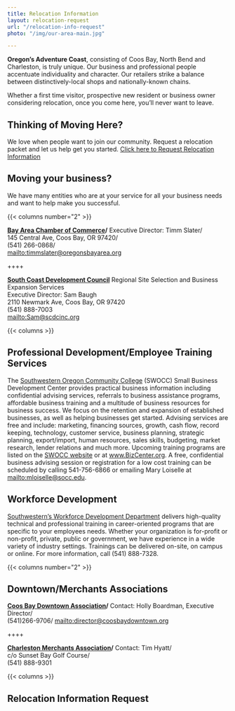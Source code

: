 ```yaml
---
title: Relocation Information
layout: relocation-request
url: "/relocation-info-request"
photo: "/img/our-area-main.jpg"

---
```

**Oregon’s Adventure Coast**, consisting of Coos Bay, North Bend and Charleston, is truly unique. Our business and professional people accentuate individuality and character. Our retailers strike a balance between distinctively-local shops and nationally-known chains.

Whether a first time visitor, prospective new resident or business owner considering relocation, once you come here, you’ll never want to leave.

## Thinking of Moving Here?

We love when people want to join our community. Request a relocation packet and let us help get you started. [Click here to Request Relocation Information](#relocationform)

## Moving your business?

We have many entities who are at your service for all your business needs and want to help make you successful.

{{< columns number="2" >}}

**<a href="http://coosbaynorthbendcharlestonchamber.com" target="_blank">Bay Area Chamber of Commerce</a>/**
Executive Director: Timm Slater/  
145 Central Ave, Coos Bay, OR 97420/  
(541) 266-0868/  
[mailto:timmslater@oregonsbayarea.org](mailto:timmslater@oregonsbayarea.org)

\++++

**<a href="https://www.scdcinc.org" target="_blank">South Coast Development Council</a>**
Regional Site Selection and Business Expansion Services  
Executive Director: Sam Baugh  
2110 Newmark Ave, Coos Bay, OR 97420  
(541) 888-7003   
[mailto:Sam@scdcinc.org](Sam@scdcinc.org)

{{< columns >}}

## Professional Development/Employee Training Services

The [Southwestern Oregon Community College](https://www.socc.edu) (SWOCC) Small Business Development Center provides practical business information including confidential advising services, referrals to business assistance programs, affordable business training and a multitude of business resources for business success.  We focus on the retention and expansion of established businesses, as well as helping businesses get started.  Advising services are free and include: marketing, financing sources, growth, cash flow, record keeping, technology, customer service, business planning, strategic planning, export/import, human resources, sales skills, budgeting, market research, lender relations and much more.  Upcoming training programs are listed on the [SWOCC website](https://www.socc.edu) or at <a href="https://bizcenter.org" target="_blank">www.BizCenter.org</a>.  A free, confidential business advising session or registration for a low cost training can be scheduled by calling 541-756-6866 or emailing Mary Loiselle at [mailto:mloiselle@socc.edu](mailto:mloiselle@socc.edu).

## Workforce Development

<a href="https://www.socc.edu" target="_blank">Southwestern’s Workforce Development Department</a> delivers high-quality technical and professional training in career-oriented programs that are specific to your employees needs. Whether your organization is for-profit or non-profit, private, public or government, we have experience in a wide variety of industry settings. Trainings can be delivered on-site, on campus or online. For more information, call (541) 888-7328.

{{< columns number="2" >}}

## Downtown/Merchants Associations

**<a href="http://coosbaydowntown.org" target="_blank">Coos Bay Downtown Association</a>/**
Contact: Holly Boardman, Executive Director/  
(541)266-9706/
[mailto:director@coosbaydowntown.org](mailto:director@coosbaydowntown.org)

\++++

**<a href="https://charlestonoregonmerchants.com" target="_blank">Charleston Merchants Association</a>/**
Contact: Tim Hyatt/  
c/o Sunset Bay Golf Course/  
(541) 888-9301

{{< columns >}}

## Relocation Information Request

<script type="text/javascript" src="https://form.jotform.com/jsform/83167269356164"></script>